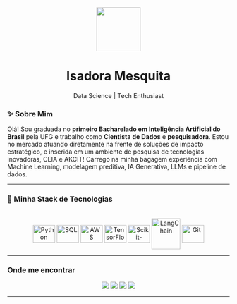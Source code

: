 <div align="center">
  <img src="https://media1.giphy.com/media/v1.Y2lkPTc5MGI3NjExdm80MTNhdHo0czU1dG42YmlhMTUydW92OXU5MTFrODZtNGVuOXB6NyZlcD12MV9pbnRlcm5hbF9naWZfYnlfaWQmY3Q9cw/Mxwrdx1tEmarDJCCNs/giphy.gif" width="100"/>
  <h1>Isadora Mesquita</h1>
  <p>Data Science | Tech Enthusiast</p>
</div>


<!-- 
<div align="center">
  <a href="https://github.com/isadoramesquitaa">
  <img height="180em" src="https://github-readme-stats.vercel.app/api?username=isadoramesquitaa&show_icons=true&theme=dracula&include_all_commits=true&count_private=true"/>
  <img height="180em" src="https://github-readme-stats.vercel.app/api/top-langs/?username=isadoramesquitaa&layout=compact&langs_count=7&theme=dracula"/>
</div>
-->

### ✨ Sobre Mim

Olá! Sou graduada no **primeiro Bacharelado em Inteligência Artificial do Brasil** pela UFG e trabalho como **Cientista de Dados** e **pesquisadora**. Estou no mercado atuando diretamente na frente de soluções de impacto estratégico, e inserida em um ambiente de pesquisa de tecnologias inovadoras, CEIA e AKCIT! Carrego na minha bagagem experiência com Machine Learning, modelagem preditiva, IA Generativa, LLMs e pipeline de dados.

---

### 🚀 Minha Stack de Tecnologias

<div align="center" style="display: inline_block">
  <br>
  <img align="center" alt="Python" height="40" width="50" src="https://cdn.jsdelivr.net/gh/devicons/devicon/icons/python/python-original.svg" />
  <img align="center" alt="SQL" height="40" width="50" src="https://cdn.jsdelivr.net/gh/devicons/devicon/icons/azuresqldatabase/azuresqldatabase-original.svg" />
  <img align="center" alt="AWS" height="40" width="50" src="https://cdn.jsdelivr.net/gh/devicons/devicon/icons/amazonwebservices/amazonwebservices-original-wordmark.svg" />
  <img align="center" alt="TensorFlow" height="40" width="50" src="https://cdn.jsdelivr.net/gh/devicons/devicon/icons/tensorflow/tensorflow-original.svg" />
  <img align="center" alt="Scikit-Learn" height="40" width="50" src="https://upload.wikimedia.org/wikipedia/commons/thumb/0/05/Scikit_learn_logo_small.svg/1200px-Scikit_learn_logo_small.svg.png" />
  <img align="center" alt="LangChain" height="70" width="65" src="https://agile-systems.de/wp-content/uploads/2024/03/LangChain-Logo.png" />
  <img align="center" alt="Git" height="40" width="50" src="https://cdn.jsdelivr.net/gh/devicons/devicon/icons/git/git-original.svg" />
</div>

---

### Onde me encontrar

<div align="center">
  <a href="https://www.linkedin.com/in/isadora-st%C3%A9fany-895b77190/" target="_blank"><img src="https://img.shields.io/badge/-LinkedIn-%230077B5?style=for-the-badge&logo=linkedin&logoColor=white" target="_blank"></a>
  <a href = "mailto:isadorastefany.isa@gmail.com"><img src="https://img.shields.io/badge/-Gmail-%23333?style=for-the-badge&logo=gmail&logoColor=white" target="_blank"></a>
  <a href="https://www.instagram.com/isadorastefanyrrm/" target="_blank"><img src="https://img.shields.io/badge/-Instagram-%23E4405F?style=for-the-badge&logo=instagram&logoColor=white" target="_blank"></a>
  <img src="https://img.shields.io/badge/Discord-Isadora Stéfany%238223-7289DA?style=for-the-badge&logo=discord&logoColor=white" target="_blank">
</div>

---
